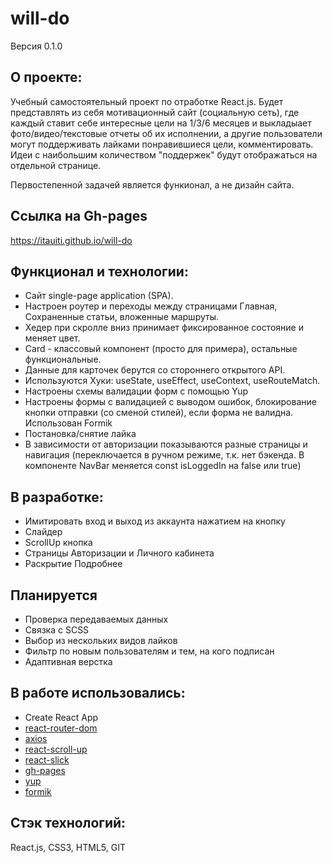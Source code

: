 # will-do
Версия 0.1.0

## О проекте:
Учебный самостоятельный проект по отработке React.js. Будет представлять из себя мотивационный сайт (социальную сеть), где каждый ставит себе интересные цели на 1/3/6 месяцев и выкладыает фото/видео/текстовые отчеты об их исполнении, а другие пользователи могут поддерживать лайками понравившиеся цели, комментировать. Идеи с наибольшим количеством "поддержек" будут отображаться на отдельной странице. 

Первостепенной задачей является функионал, а не дизайн сайта.

## Ссылка на Gh-pages
https://itauiti.github.io/will-do

## Функционал и технологии:

- Сайт single-page application (SPA).
- Настроен роутер и переходы между страницами Главная, Сохраненные статьи, вложенные маршруты.
- Хедер при скролле вниз принимает фиксированное состояние и меняет цвет.
- Card - классовый компонент (просто для примера), остальные функциональные. 
- Данные для карточек берутся со стороннего открытого API.
- Используются Хуки: useState, useEffect, useContext, useRouteMatch.
- Настроены схемы валидации форм с помощью Yup
- Настроены формы с валидацией с выводом ошибок, блокирование кнопки отправки (со сменой стилей), если форма не валидна. Использован Formik
- Постановка/снятие лайка
- В зависимости от авторизации показываются разные страницы и навигация (переключается в ручном режиме, т.к. нет бэкенда. В компоненте NavBar меняется const isLoggedIn на false или true)


## В разработке:
- Имитировать вход и выход из аккаунта нажатием на кнопку
- Слайдер
- ScrollUp кнопка
- Страницы Авторизации и Личного кабинета
- Раскрытие Подробнее

## Планируется
- Проверка передаваемых данных
- Связка с SCSS
- Выбор из нескольких видов лайков
- Фильтр по новым пользователям и тем, на кого подписан
- Адаптивная верстка

## В работе использовались:
- Create React App
- [react-router-dom](https://www.npmjs.com/package/react-router-dom)
- [axios](https://www.npmjs.com/package/axios)
- [react-scroll-up](https://www.npmjs.com/package/react-scroll-up)
- [react-slick](https://www.npmjs.com/package/react-slick)
- [gh-pages](https://www.npmjs.com/package/gh-pages)
- [yup](https://www.npmjs.com/package/yup)
- [formik](https://www.npmjs.com/package/formik)

## Стэк технологий:
React.js, CSS3, HTML5, GIT
